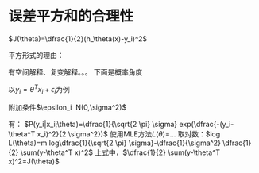 # 误差平方和的合理性
$J(\theta)=\dfrac{1}{2}(h_\theta(x)-y_i)^2$

平方形式的理由：

有空间解释、复变解释。。。
下面是概率角度

以$y_i=\theta ^T x_i +\epsilon_i$为例

附加条件$\epsilon_i $~$N(0,\sigma^2)$

有：
$P(y_i|x_i;\theta)=\dfrac{1}{\sqrt{2 \pi} \sigma} exp(\dfrac{-(y_i- \theta^T x_i)^2}{2 \sigma^2})$
使用MLE方法$L(\theta)=$...
取对数：$log L(\theta)=m log\dfrac{1}{\sqrt{2 \pi} \sigma}-\dfrac{1}{\sigma^2} \dfrac{1}{2} \sum(y-\theta^T x)^2$
上式中，$\dfrac{1}{2} \sum(y-\theta^T x)^2=J(\theta)$

